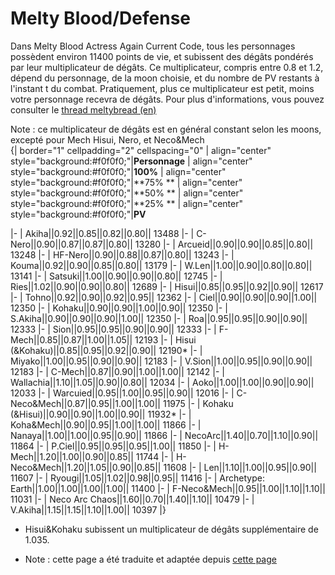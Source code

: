 # Melty Blood/Defense

Dans Melty Blood Actress Again Current Code, tous les personnages
possèdent environ 11400 points de vie, et subissent des dégâts pondérés
par leur multiplicateur de dégâts. Ce multiplicateur, compris entre 0.8
et 1.2, dépend du personnage, de la moon choisie, et du nombre de PV
restants à l'instant t du combat. Pratiquement, plus ce multiplicateur
est petit, moins votre personnage recevra de dégâts. Pour plus
d'informations, vous pouvez consulter le [thread meltybread
(en)](http://www.meltybread.com/forums/game-engine-mechanics/damage-modifiers/)

Note : ce multiplicateur de dégâts est en général constant selon les
moons, excepté pour Mech Hisui, Nero, et Neco&Mech  
{\| border="1" cellpadding="2" cellspacing="0" \| align="center"
style="background:#f0f0f0;"\|**Personnage** \| align="center"
style="background:#f0f0f0;"\|**100%** \| align="center"
style="background:#f0f0f0;"\|**75% ** \| align="center"
style="background:#f0f0f0;"\|**50% ** \| align="center"
style="background:#f0f0f0;"\|**25% ** \| align="center"
style="background:#f0f0f0;"\|**PV**

\|- \| Akiha\|\|0.92\|\|0.85\|\|0.82\|\|0.80\|\| 13488 \|- \|
C-Nero\|\|0.90\|\|0.87\|\|0.87\|\|0.80\|\| 13280 \|- \|
Arcueid\|\|0.90\|\|0.90\|\|0.85\|\|0.80\|\| 13248 \|- \|
HF-Nero\|\|0.90\|\|0.88\|\|0.87\|\|0.80\|\| 13243 \|- \|
Kouma\|\|0.92\|\|0.90\|\|0.85\|\|0.80\|\| 13179 \|- \|
W.Len\|\|1.00\|\|0.90\|\|0.80\|\|0.80\|\| 13141 \|- \|
Satsuki\|\|1.00\|\|0.90\|\|0.90\|\|0.80\|\| 12745 \|- \|
Ries\|\|1.02\|\|0.90\|\|0.90\|\|0.80\|\| 12689 \|- \|
Hisui\|\|0.85\|\|0.95\|\|0.92\|\|0.90\|\| 12617 \|- \|
Tohno\|\|0.92\|\|0.90\|\|0.92\|\|0.95\|\| 12362 \|- \|
Ciel\|\|0.90\|\|0.90\|\|0.90\|\|1.00\|\| 12350 \|- \|
Kohaku\|\|0.90\|\|0.90\|\|1.00\|\|0.90\|\| 12350 \|- \|
S.Akiha\|\|0.90\|\|0.90\|\|0.90\|\|1.00\|\| 12350 \|- \|
Roa\|\|0.95\|\|0.95\|\|0.90\|\|0.90\|\| 12333 \|- \|
Sion\|\|0.95\|\|0.95\|\|0.90\|\|0.90\|\| 12333 \|- \|
F-Mech\|\|0.85\|\|0.87\|\|1.00\|\|1.05\|\| 12193 \|- \| Hisui
(&Kohaku)\|\|0.85\|\|0.95\|\|0.92\|\|0.90\|\| 12190\* \|- \|
Miyako\|\|1.00\|\|0.95\|\|0.90\|\|0.90\|\| 12183 \|- \|
V.Sion\|\|1.00\|\|0.95\|\|0.90\|\|0.90\|\| 12183 \|- \|
C-Mech\|\|0.87\|\|0.90\|\|1.00\|\|1.00\|\| 12142 \|- \|
Wallachia\|\|1.10\|\|1.05\|\|0.90\|\|0.80\|\| 12034 \|- \|
Aoko\|\|1.00\|\|1.00\|\|0.90\|\|0.90\|\| 12033 \|- \|
Warcuied\|\|0.95\|\|1.00\|\|0.95\|\|0.90\|\| 12016 \|- \|
C-Neco&Mech\|\|0.87\|\|0.95\|\|1.00\|\|1.00\|\| 11975 \|- \| Kohaku
(&Hisui)\|\|0.90\|\|0.90\|\|1.00\|\|0.90\|\| 11932\* \|- \|
Koha&Mech\|\|0.90\|\|0.95\|\|1.00\|\|1.00\|\| 11866 \|- \|
Nanaya\|\|1.00\|\|1.00\|\|0.95\|\|0.90\|\| 11866 \|- \|
NecoArc\|\|1.40\|\|0.70\|\|1.10\|\|0.90\|\| 11864 \|- \|
P.Ciel\|\|0.95\|\|0.95\|\|0.95\|\|1.00\|\| 11850 \|- \|
H-Mech\|\|1.20\|\|1.00\|\|0.90\|\|0.85\|\| 11744 \|- \|
H-Neco&Mech\|\|1.20\|\|1.05\|\|0.90\|\|0.85\|\| 11608 \|- \|
Len\|\|1.10\|\|1.00\|\|0.95\|\|0.90\|\| 11607 \|- \|
Ryougi\|\|1.05\|\|1.02\|\|0.98\|\|0.95\|\| 11416 \|- \| Archetype:
Earth\|\|1.00\|\|1.00\|\|1.00\|\|1.00\|\| 11400 \|- \|
F-Neco&Mech\|\|0.95\|\|1.00\|\|1.10\|\|1.10\|\| 11031 \|- \| Neco Arc
Chaos\|\|1.60\|\|0.70\|\|1.40\|\|1.10\|\| 10479 \|- \|
V.Akiha\|\|1.15\|\|1.15\|\|1.10\|\|1.00\|\| 10397 \|}

- Hisui&Kohaku subissent un multiplicateur de dégâts supplémentaire de
  1.035.

<!-- -->

- Note : cette page a été traduite et adaptée depuis [cette
  page](http://wiki.mizuumi.net/w/Melty_Blood/Defense)
